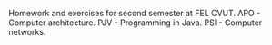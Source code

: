Homework and exercises for second semester at FEL CVUT.
APO - Computer architecture.
PJV - Programming in Java.
PSI - Computer networks.
